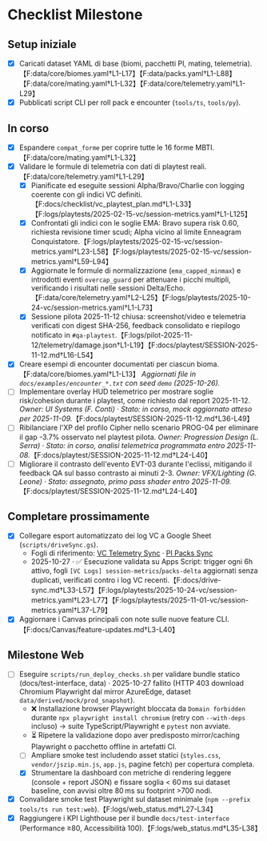 # Checklist Milestone

## Setup iniziale
- [x] Caricati dataset YAML di base (biomi, pacchetti PI, mating, telemetria).【F:data/core/biomes.yaml†L1-L17】【F:data/packs.yaml†L1-L88】【F:data/core/mating.yaml†L1-L32】【F:data/core/telemetry.yaml†L1-L29】
- [x] Pubblicati script CLI per roll pack e encounter (`tools/ts`, `tools/py`).

## In corso
- [x] Espandere `compat_forme` per coprire tutte le 16 forme MBTI.【F:data/core/mating.yaml†L1-L32】
- [x] Validare le formule di telemetria con dati di playtest reali.【F:data/core/telemetry.yaml†L1-L29】
  - [x] Pianificate ed eseguite sessioni Alpha/Bravo/Charlie con logging coerente con gli indici VC definiti.【F:docs/checklist/vc_playtest_plan.md†L1-L33】【F:logs/playtests/2025-02-15-vc/session-metrics.yaml†L1-L125】
  - [x] Confrontati gli indici con le soglie EMA: Bravo supera risk 0.60, richiesta revisione timer scudi; Alpha vicino al limite Enneagram Conquistatore.【F:logs/playtests/2025-02-15-vc/session-metrics.yaml†L23-L58】【F:logs/playtests/2025-02-15-vc/session-metrics.yaml†L59-L94】
  - [x] Aggiornate le formule di normalizzazione (`ema_capped_minmax`) e introdotti eventi `overcap_guard` per attenuare i picchi multipli, verificando i risultati nelle sessioni Delta/Echo.【F:data/core/telemetry.yaml†L2-L25】【F:logs/playtests/2025-10-24-vc/session-metrics.yaml†L1-L73】
  - [x] Sessione pilota 2025-11-12 chiusa: screenshot/video e telemetria verificati con digest SHA-256, feedback consolidato e riepilogo notificato in `#qa-playtest`.【F:logs/pilot-2025-11-12/telemetry/damage.json†L1-L19】【F:docs/playtest/SESSION-2025-11-12.md†L16-L54】
- [x] Creare esempi di encounter documentati per ciascun bioma.【F:data/core/biomes.yaml†L1-L13】 _Aggiornati file in `docs/examples/encounter_*.txt` con seed `demo` (2025-10-26)._
- [ ] Implementare overlay HUD telemetrico per mostrare soglie risk/cohesion durante i playtest, come richiesto dal report 2025-11-12. _Owner: UI Systems (F. Conti) · Stato: in corso, mock aggiornato atteso per 2025-11-09._【F:docs/playtest/SESSION-2025-11-12.md†L36-L49】
- [ ] Ribilanciare l'XP del profilo Cipher nello scenario PROG-04 per eliminare il gap -3.7% osservato nel playtest pilota. _Owner: Progression Design (L. Serra) · Stato: in corso, analisi telemetrica programmata entro 2025-11-08._【F:docs/playtest/SESSION-2025-11-12.md†L24-L40】
- [ ] Migliorare il contrasto dell'evento EVT-03 durante l'eclissi, mitigando il feedback QA sul basso contrasto ai minuti 2-3. _Owner: VFX/Lighting (G. Leone) · Stato: assegnato, primo pass shader entro 2025-11-09._【F:docs/playtest/SESSION-2025-11-12.md†L24-L40】

## Completare prossimamente
- [x] Collegare esport automatizzato dei log VC a Google Sheet (`scripts/driveSync.gs`).
  - Fogli di riferimento: [VC Telemetry Sync](https://docs.google.com/spreadsheets/d/1VCExampleTelemetrySync/edit) · [PI Packs Sync](https://docs.google.com/spreadsheets/d/1PIExamplePacksSync/edit)
  - 2025-10-27 · ✅ Esecuzione validata su Apps Script: trigger ogni 6h attivo, fogli `[VC Logs] session-metrics`/`packs-delta` aggiornati senza duplicati, verificati contro i log VC recenti.【F:docs/drive-sync.md†L33-L57】【F:logs/playtests/2025-10-24-vc/session-metrics.yaml†L23-L77】【F:logs/playtests/2025-11-01-vc/session-metrics.yaml†L37-L79】
- [x] Aggiornare i Canvas principali con note sulle nuove feature CLI.【F:docs/Canvas/feature-updates.md†L3-L40】

## Milestone Web
- [ ] Eseguire `scripts/run_deploy_checks.sh` per validare bundle statico (docs/test-interface, data) · 2025-10-27 fallito (HTTP 403 download Chromium Playwright dal mirror AzureEdge, dataset `data/derived/mock/prod_snapshot`).
  - ❌ Installazione browser Playwright bloccata da `Domain forbidden` durante `npx playwright install chromium` (retry con `--with-deps` incluso) → suite TypeScript/Playwright e `pytest` non avviate.
  - ⏳ Ripetere la validazione dopo aver predisposto mirror/caching Playwright o pacchetto offline in artefatti CI.
  - [ ] Ampliare smoke test includendo asset statici (`styles.css`, `vendor/jszip.min.js`, `app.js`, pagine fetch) per copertura completa.
  - [x] Strumentare la dashboard con metriche di rendering leggere (console + report JSON) e fissare soglia < 60 ms sui dataset baseline, con avvisi oltre 80 ms su footprint >700 nodi.
- [x] Convalidare smoke test Playwright sul dataset minimale (`npm --prefix tools/ts run test:web`).【F:logs/web_status.md†L27-L34】
- [x] Raggiungere i KPI Lighthouse per il bundle `docs/test-interface` (Performance ≥80, Accessibilità 100).【F:logs/web_status.md†L35-L38】
